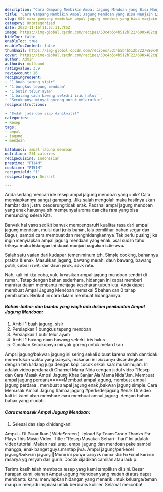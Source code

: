 ```yaml
---
description: "Cara Gampang Membikin Ampal Jagung Mendoan yang Bisa Manjain Lidah"
title: "Cara Gampang Membikin Ampal Jagung Mendoan yang Bisa Manjain Lidah"
slug: 950-cara-gampang-membikin-ampal-jagung-mendoan-yang-bisa-manjain-lidah
category: Uncategorized
date: 2022-11-16T11:03:11.785Z
image: https://img-global.cpcdn.com/recipes/53c4b5b4b512b722/680x482cq70/ampal-jagung-mendoan-foto-resep-utama.jpg
hideToc: false
enableToc: true
enableTocContent: false
thumbnail: https://img-global.cpcdn.com/recipes/53c4b5b4b512b722/680x482cq70/ampal-jagung-mendoan-foto-resep-utama.jpg
cover: https://img-global.cpcdn.com/recipes/53c4b5b4b512b722/680x482cq70/ampal-jagung-mendoan-foto-resep-utama.jpg
author: Admin
authorAv: notfound
ratingvalue: 3.9
reviewcount: 16
recipeingredient:
- "1 buah jagung sisir"
- "1 bungkus tepung mendoan"
- "1 butir telur ayam"
- "1 batang daun bawang seledri iris halus"
- "Secukupnya minyak goreng untuk melarutkan"
recipeinstructions:

- "Sudah jadi dan siap dinikmati!"
categories:
- Resep
tags:
- ampal
- jagung
- mendoan

katakunci: ampal jagung mendoan 
nutrition: 254 calories
recipecuisine: Indonesian
preptime: "PT14M"
cooktime: "PT51M"
recipeyield: "1"
recipecategory: Dessert

---
```





Anda sedang mencari ide resep ampal jagung mendoan yang unik? Cara menyiapkannya sangat gampang. Jika salah mengolah maka hasilnya akan hambar dan justru cenderung tidak enak. Padahal ampal jagung mendoan yang enak harusnya sih mempunyai aroma dan cita rasa yang bisa memancing selera Kita.





Banyak hal yang sedikit banyak mempengaruhi kualitas rasa dari ampal jagung mendoan, mulai dari jenis bahan, lalu pemilihan bahan segar dan Bagus, sampai cara membuat dan menghidangkannya. Tak perlu pusing jika ingin menyiapkan ampal jagung mendoan yang enak,      asal sudah tahu triknya maka hidangan ini dapat menjadi suguhan istimewa.














Salah satu varian dari kudapan temen minum teh. Simple cooking, bahannya praktis &amp; enak. Masukkan jagung, bawang merah, daun bawang, bawang putih, cabai rawit, dan daun jeruk, aduk rata.






Nah, kali ini kita coba, yuk, kreasikan ampal jagung mendoan sendiri di rumah. Tetap dengan bahan sederhana, hidangan ini dapat memberi manfaat dalam membantu menjaga kesehatan tubuh kita. Anda dapat membuat Ampal Jagung Mendoan memakai 5 bahan dan 0 tahap pembuatan. Berikut ini cara dalam membuat hidangannya.

<!--inarticleads1-->

##### Bahan-bahan dan bumbu yang wajib ada dalam pembuatan Ampal Jagung Mendoan:

1. Ambil 1 buah jagung, sisir
1. Persiapkan 1 bungkus tepung mendoan
1. Persiapkan 1 butir telur ayam
1. Ambil 1 batang daun bawang seledri, iris halus
1. Gunakan Secukupnya minyak goreng untuk melarutkan


Ampal jagung/bakwan jagung ini sering sekali dibuat karena mdah dan tidak memerlukan waktu yang banyak, makanan ini biasanya disandingkan dengan teh kadang juga dengan kopi cocok sekali saat musim hujan. Ini adalah video perdana di Channel Mama Nida dengan judul video &#34;Resep dan Cara Masak Ampal Jagung Khas Banjar Ala Mama Nida&#34;Jan. Membuat ampal jagung perdana=====Membuat ampal jagung, membuat ampal jagung perdana , membuat ampal jagung enak ,bakwan jagung simple. Cara Memasak Ampal Jagung #ampaljagung #perkedeljagung #enak Di Video kali ini kami akan menshare cara membuat ampal jagung. dengan bahan-bahan yang mudah. 

<!--inarticleads2-->

##### Cara memasak Ampal Jagung Mendoan:


1. Selesai dan siap dihidangkan!

Ampal - Di Pasar Ikan ( WideScreen ) Upload By Team Group Thanks For Plays This Music Video. Title : &#34;Resep Masakan Sehari - hari&#34; Ini adalah video tutorial. Makan nasi urap, empal jagung dan mendoan pake sambel mangga, enak banget guys.mantap jiwa. Ampal jagung/perkedel jagung/bakwan jagung 🌽Menu ini punya banyak nama, dia terkenal karena rasanya yg renyah dan gurih. Cocok dijadikan camilan atau lauk p. 

Terima kasih telah membaca resep yang kami tampilkan di sini. Besar harapan kami, olahan Ampal Jagung Mendoan yang mudah di atas dapat membantu kamu menyiapkan hidangan yang menarik untuk keluarga/teman maupun menjadi inspirasi untuk berbisnis kuliner. Selamat mencoba!
